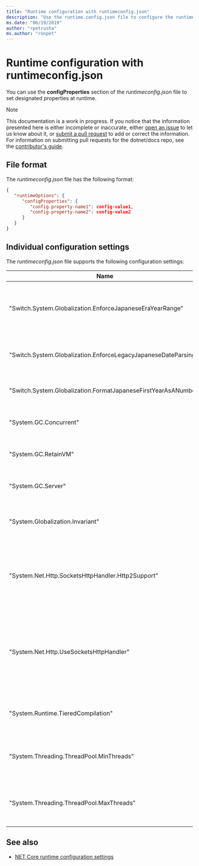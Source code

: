 ```yaml
---
title: "Runtime configuration with runtimeconfig.json"
description: "Use the runtime.config.json file to configure the runtime behavior of .NET Core applications."
ms.date: "06/19/2019"
author: "rpetrusha"
ms.author: "ronpet"
---
```

# Runtime configuration with runtimeconfig.json

You can use the **configProperties** section of the *runtimeconfig.json* file to set designated properties at runtime. 

> [!NOTE]
> This documentation is a work in progress. If you notice that the information presented here is either incomplete or inaccurate, either [open an issue](https://github.com/dotnet/docs/issues) to let us know about it, or [submit a pull request](https://github.com/dotnet/docs/pulls) to add or correct the information. For information on submitting pull requests for the dotnet/docs repo, see the [contributor's guide](https://github.com/dotnet/docs/blob/master/CONTRIBUTING.md).

## File format

The  *runtimeconfig.json* file has the following format:

```json
{
   "runtimeOptions": {
      "configProperties": {
         "config-property-name1": config-value1,
         "config-property-name2": config-value2
      }
   }
}
```

## Individual configuration settings

The  *runtimeconfig.json* file supports the following configuration settings:

|Name|Value|Description|
|--|--|--|
|"Switch.System.Globalization.EnforceJapaneseEraYearRange"|true &#124; false|Determines whether range checks for calendars that support multiple eras are relaxed (`false`, the default value) or whether dates that overflow an era's date range throw an <xref:System.ArgumentOutOfRangeException> (`true`). For more information, see [Calendars, eras, and date ranges: Relaxed range checks](../../standard/datetime/working-with-calendars.md#calendars-eras-and-date-ranges-relaxed-range-checks).|
|"Switch.System.Globalization.EnforceLegacyJapaneseDateParsing"|true &#124; false|Determines whether a string that contains either "1" or "Gannen" as the year parses successfully (`false`, the default), or whether only "1" is supported (`true`). For more information, see [Representing dates in calendars with multiple eras](../../standard/datetime/working-with-calendars.md#representing-dates-in-calendars-with-multiple-eras).|
|"Switch.System.Globalization.FormatJapaneseFirstYearAsANumber"|true &#124; false|Determines whether the first year of a Japanese calendar era is formatted as "gannen" (`false`, the default) or as a number. For more information, see [Representing dates in calendars with multiple eras](../../standard/datetime/working-with-calendars.md#representing-dates-in-calendars-with-multiple-eras).|
|"System.GC.Concurrent"|true &#124; false|Determines whether background garbage collection is enabled (`true`, the default value) or disabled (`false`). For more information, see [Background workstation garbage collection](../../standard/garbage-collection/fundamentals.md#background-workstation-garbage-collection) and [Background server garbage collection](../../standard/garbage-collection/fundamentals.md#background-server-garbage-collection).|
|"System.GC.RetainVM"|true &#124; false|Determines whether segments that should be deleted are put on a standby list for future use (`true`) or are released back to the operating system (`false`, the default value).|
|"System.GC.Server"|true &#124; false|Determines whether the application uses server garbage collection (`true`) or workstation garbage collection (`false`, the default value). For more information, see [Configuring garbage collection](../../standard/garbage-collection/fundamentals.md#configuring-garbage-collection).|
|"System.Globalization.Invariant"|true &#124; false|Determines whether a .NET Core application runs in globalization invariant mode without access to culture-specific data and behavior (`true`), or whether it has accesses to cultural data (`false`, the default). For more information, see [.NET Core Globalization Invariant Mode](https://github.com/dotnet/corefx/blob/master/Documentation/architecture/globalization-invariant-mode.md).|
|"System.Net.Http.SocketsHttpHandler.Http2Support"|true &#124; false|Determines whether high-level networking APIs such as <xref:System.Net.Http.HttpClient> use <xref:System.Net.Http.SocketsHttpHandler> (true, the default value) or the legacy >xref:System.Net.Http.HttpClientHandler> (false).<br/><br/>You can also configure this setting programmatically by calling the <xref:System.AppContext.SetSwitch%2A?displayProperty=nameWithType> method.|
|"System.Net.Http.UseSocketsHttpHandler"|true &#124; false|Determines whether high-level networking APIs such as <xref:System.Web.Http.HttpClient?displayProperty=nameWithType> use <xref:System.Net.Http.SocketsHttpHandler?displayProperty=nameWithType> (`true`, the default value) or <xref:System.Net.Http.HttpClientHandler?displayProperty=nameWithType> (`false`).<br/><br/>You can also configure this setting programmatically by calling the <xref:System.AppContext.SetSwitch%2A?displayProperty=nameWithType> method.|
|"System.Runtime.TieredCompilation"|true &#124; false|Determines whether the JIT compiler uses tiered compilation (`true`, the default value starting with .NET Core 3.0) or disables tiered compilation (`false`, the default value in .NET Core 2.1 and .NET Core 2.2). For more information, see [Tiered compilation](../whats-new/dotnet-core-3-0.md#tiered-compilation).|
|"System.Threading.ThreadPool.MinThreads"|*n*|Specifies the minimum number of threads for the worker threadpool, where *n* is an integer that represents the minimum number of threads. This setting corresponds to the <xref:System.Threading.ThreadPool.SetMinThreads%2A?displayProperty=nameWithType> method.|
|"System.Threading.ThreadPool.MaxThreads"|*n*|Specifies the maximum number of threads for the worker threadpool, where *n* is an integer that represents the maximum number of threads. This setting corresponds to the <xref:System.Threading.ThreadPool.SetMaxThreads%2A?displayProperty=nameWithType> method.|

## See also

- [NET Core runtime configuration settings](index.md)
